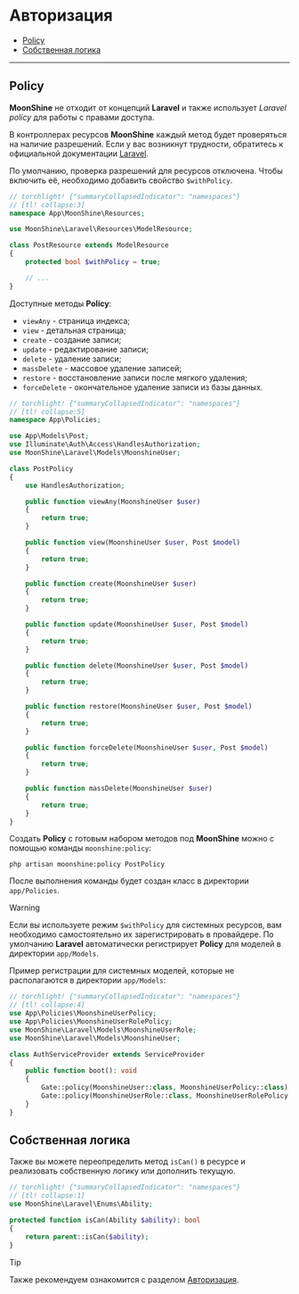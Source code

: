 # Авторизация

- [Policy](#policy)
- [Собственная логика](#is-can)

---

<a name="policy"></a>
## Policy

**MoonShine** не отходит от концепций **Laravel** и также использует _Laravel policy_ для работы с правами доступа.

В контроллерах ресурсов **MoonShine** каждый метод будет проверяться на наличие разрешений.
Если у вас возникнут трудности, обратитесь к официальной документации [Laravel](https://laravel.com/docs/authorization#creating-policies).

По умолчанию, проверка разрешений для ресурсов отключена.
Чтобы включить её, необходимо добавить свойство `$withPolicy`.

```php
// torchlight! {"summaryCollapsedIndicator": "namespaces"}
// [tl! collapse:3]
namespace App\MoonShine\Resources;

use MoonShine\Laravel\Resources\ModelResource;

class PostResource extends ModelResource
{
    protected bool $withPolicy = true;

    // ...
}
```

Доступные методы **Policy**:
- `viewAny` - страница индекса;
- `view` - детальная страница;
- `create` - создание записи;
- `update` - редактирование записи;
- `delete` - удаление записи;
- `massDelete` - массовое удаление записей;
- `restore` - восстановление записи после мягкого удаления;
- `forceDelete` - окончательное удаление записи из базы данных.

```php
// torchlight! {"summaryCollapsedIndicator": "namespaces"}
// [tl! collapse:5]
namespace App\Policies;

use App\Models\Post;
use Illuminate\Auth\Access\HandlesAuthorization;
use MoonShine\Laravel\Models\MoonshineUser;

class PostPolicy
{
    use HandlesAuthorization;

    public function viewAny(MoonshineUser $user)
    {
        return true;
    }

    public function view(MoonshineUser $user, Post $model)
    {
        return true;
    }

    public function create(MoonshineUser $user)
    {
        return true;
    }

    public function update(MoonshineUser $user, Post $model)
    {
        return true;
    }

    public function delete(MoonshineUser $user, Post $model)
    {
        return true;
    }

    public function restore(MoonshineUser $user, Post $model)
    {
        return true;
    }

    public function forceDelete(MoonshineUser $user, Post $model)
    {
        return true;
    }

    public function massDelete(MoonshineUser $user)
    {
        return true;
    }
}
```

Создать **Policy** с готовым набором методов под **MoonShine** можно с помощью команды `moonshine:policy`:

```shell
php artisan moonshine:policy PostPolicy
```

После выполнения команды будет создан класс в директории `app/Policies`.

> [!WARNING]
> Если вы используете режим `$withPolicy` для системных ресурсов,
> вам необходимо самостоятельно их зарегистрировать в провайдере.
> По умолчанию **Laravel** автоматически регистрирует **Policy** для моделей в директории `app/Models`.

Пример регистрации для системных моделей, которые не располагаются в директории `app/Models`:

```php
// torchlight! {"summaryCollapsedIndicator": "namespaces"}
// [tl! collapse:4]
use App\Policies\MoonshineUserPolicy;
use App\Policies\MoonshineUserRolePolicy;
use MoonShine\Laravel\Models\MoonshineUserRole;
use MoonShine\Laravel\Models\MoonshineUser;

class AuthServiceProvider extends ServiceProvider
{
    public function boot(): void
    {
        Gate::policy(MoonshineUser::class, MoonshineUserPolicy::class);
        Gate::policy(MoonshineUserRole::class, MoonshineUserRolePolicy::class);
    }
}
```

<a name="is-can"></a>
## Собственная логика

Также вы можете переопределить метод `isCan()` в ресурсе и реализовать собственную логику или дополнить текущую.

```php
// torchlight! {"summaryCollapsedIndicator": "namespaces"}
// [tl! collapse:1]
use MoonShine\Laravel\Enums\Ability;

protected function isCan(Ability $ability): bool
{
    return parent::isCan($ability);
}
```

> [!TIP]
> Также рекомендуем ознакомится с разделом [Авторизация](/docs/{{version}}/advanced/authorization).

